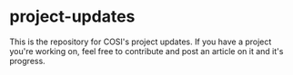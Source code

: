 # project-updates

This is the repository for COSI's project updates. If you have a project you're working on,
feel free to contribute and post an article on it and it's progress.
